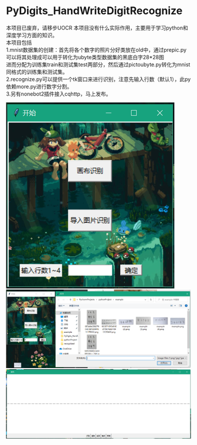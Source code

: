 # PyDigits_HandWriteDigitRecognize  
本项目已废弃，请移步UOCR
本项目没有什么实际作用，主要用于学习python和深度学习方面的知识。  
本项目包括  
1.mnist数据集的创建：首先将各个数字的照片分好类放在old中，通过prepic.py可以将其处理成可以用于转化为ubyte类型数据集的黑底白字28*28图  
进而分配为训练集train和测试集test两部分，然后通过pictoubyte.py转化为mnist同格式的训练集和测试集。  
2.recognize.py可以提供一个tk窗口来进行识别，注意先输入行数（默认1），此py依赖more.py进行数字分割。   
3.另有nonebot2插件接入cqhttp，马上发布。  

![image](https://github.com/canxin121/PyDigits_HandWriteDigitRecognize/blob/main/envdav/show%20(1).png)  
![image](https://github.com/canxin121/PyDigits_HandWriteDigitRecognize/blob/main/envdav/show%20(3).png)  
![image](https://github.com/canxin121/PyDigits_HandWriteDigitRecognize/blob/main/envdav/show%20(2).png)  
